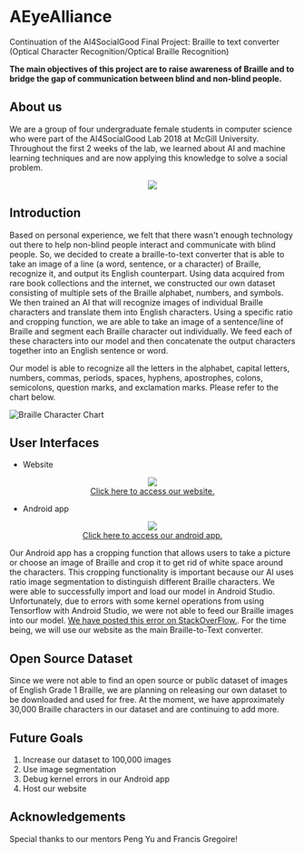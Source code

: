 # AEyeAlliance
Continuation of the AI4SocialGood Final Project: Braille to text converter (Optical Character Recognition/Optical Braille Recognition)

<b>The main objectives of this project are to raise awareness of Braille and to bridge the gap of communication between blind and non-blind people.</b>

## About us ##
We are a group of four undergraduate female students in computer science who were part of the AI4SocialGood Lab 2018 at McGill University. Throughout the first 2 weeks of the lab, we learned about AI and machine learning techniques and are now applying this knowledge to solve a social problem. 

<p align="center"> 
  <img src="https://github.com/HelenG123/aeye-alliance/blob/master/static/grouppic.jpg?raw=true" />
</p>

## Introduction ##
Based on personal experience, we felt that there wasn't enough technology out there to help non-blind people interact and communicate with blind people. So, we decided to create a braille-to-text converter that is able to take an image of a line (a word, sentence, or a character) of Braille, recognize it, and output its English counterpart. Using data acquired from rare book collections and the internet, we constructed our own dataset consisting of multiple sets of the Braille alphabet, numbers, and symbols. We then trained an AI that will recognize images of individual Braille characters and translate them into English characters. Using a specific ratio and cropping function, we are able to take an image of a sentence/line of Braille and segment each Braille character out individually. We feed each of these characters into our model and then concatenate the output characters together into an English sentence or word.

Our model is able to recognize all the letters in the alphabet, capital letters, numbers, commas, periods, spaces, hyphens, apostrophes, colons, semicolons, question marks, and exclamation marks. Please refer to the chart below. 

![Braille Character Chart](https://github.com/HelenG123/aeye-alliance/blob/master/static/braille_char_chart.png)

## User Interfaces ##
* Website

<p align="center"> 
  <img src="https://github.com/HelenG123/aeye-alliance/blob/master/static/web.gif?raw=true" /></br>
  <a href="https://github.com/AEyeAlliance/web-application">Click here to access our website.</a> 
</p>

* Android app

<p align="center"> 
  <img src="https://github.com/HelenG123/aeye-alliance/blob/master/static/android_app.gif?raw=true" /></br>
  <a href="https://github.com/AEyeAlliance/android-app">Click here to access our android app.</a> 
</p>

Our Android app has a cropping function that allows users to take a picture or choose an image of Braille and crop it to get rid of white space around the characters. This cropping functionality is important because our AI uses ratio image segmentation to distinguish different Braille characters. We were able to successfully import and load our model in Android Studio. Unfortunately, due to errors with some kernel operations from using Tensorflow with Android Studio, we were not able to feed our Braille images into our model. [We have posted this error on StackOverFlow.](https://stackoverflow.com/questions/50955816/java-lang-illegalargumentexception-no-opkernel-was-registered-to-support-op-ga). For the time being, we will use our website as the main Braille-to-Text converter.

## Open Source Dataset ##
Since we were not able to find an open source or public dataset of images of English Grade 1 Braille, we are planning on releasing our own dataset to be downloaded and used for free. At the moment, we have approximately 30,000 Braille characters in our dataset and are continuing to add more.

## Future Goals ##
1. Increase our dataset to 100,000 images
2. Use image segmentation
3. Debug kernel errors in our Android app
4. Host our website

## Acknowledgements ##
Special thanks to our mentors Peng Yu and Francis Gregoire!


